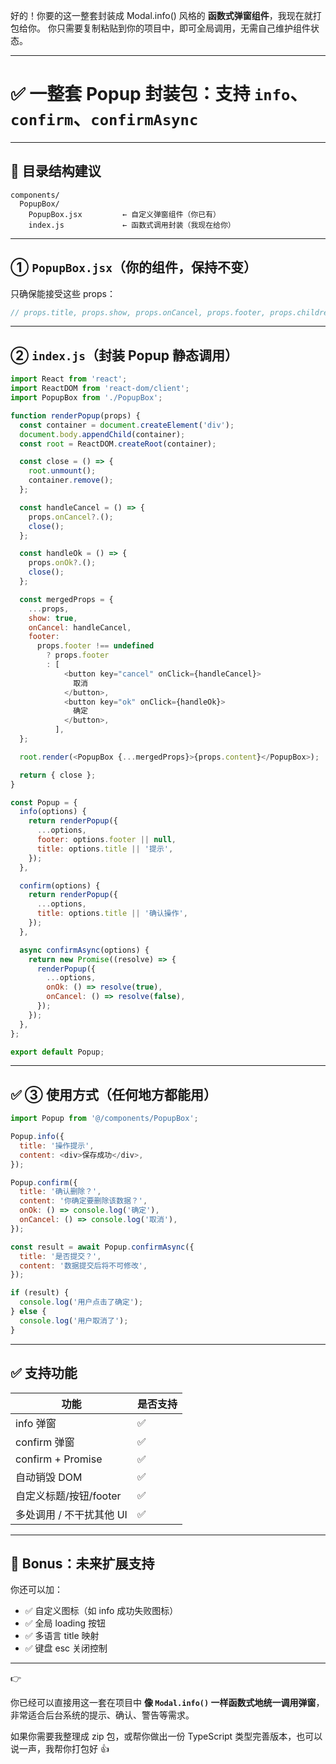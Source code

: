 好的！你要的这一整套封装成 Modal.info() 风格的 **函数式弹窗组件**，我现在就打包给你。
你只需要复制粘贴到你的项目中，即可全局调用，无需自己维护组件状态。

---

# ✅ 一整套 Popup 封装包：支持 `info`、`confirm`、`confirmAsync`

---

## 📁 目录结构建议

```
components/
  PopupBox/
    PopupBox.jsx         ← 自定义弹窗组件（你已有）
    index.js             ← 函数式调用封装（我现在给你）
```

---

## ① `PopupBox.jsx`（你的组件，保持不变）

只确保能接受这些 props：

```jsx
// props.title, props.show, props.onCancel, props.footer, props.children ...
```

---

## ② `index.js`（封装 Popup 静态调用）

```js
import React from 'react';
import ReactDOM from 'react-dom/client';
import PopupBox from './PopupBox';

function renderPopup(props) {
  const container = document.createElement('div');
  document.body.appendChild(container);
  const root = ReactDOM.createRoot(container);

  const close = () => {
    root.unmount();
    container.remove();
  };

  const handleCancel = () => {
    props.onCancel?.();
    close();
  };

  const handleOk = () => {
    props.onOk?.();
    close();
  };

  const mergedProps = {
    ...props,
    show: true,
    onCancel: handleCancel,
    footer:
      props.footer !== undefined
        ? props.footer
        : [
            <button key="cancel" onClick={handleCancel}>
              取消
            </button>,
            <button key="ok" onClick={handleOk}>
              确定
            </button>,
          ],
  };

  root.render(<PopupBox {...mergedProps}>{props.content}</PopupBox>);

  return { close };
}

const Popup = {
  info(options) {
    return renderPopup({
      ...options,
      footer: options.footer || null,
      title: options.title || '提示',
    });
  },

  confirm(options) {
    return renderPopup({
      ...options,
      title: options.title || '确认操作',
    });
  },

  async confirmAsync(options) {
    return new Promise((resolve) => {
      renderPopup({
        ...options,
        onOk: () => resolve(true),
        onCancel: () => resolve(false),
      });
    });
  },
};

export default Popup;
```

---

## ✅ ③ 使用方式（任何地方都能用）

```js
import Popup from '@/components/PopupBox';

Popup.info({
  title: '操作提示',
  content: <div>保存成功</div>,
});

Popup.confirm({
  title: '确认删除？',
  content: '你确定要删除该数据？',
  onOk: () => console.log('确定'),
  onCancel: () => console.log('取消'),
});

const result = await Popup.confirmAsync({
  title: '是否提交？',
  content: '数据提交后将不可修改',
});

if (result) {
  console.log('用户点击了确定');
} else {
  console.log('用户取消了');
}
```

---

## ✅ 支持功能

| 功能                | 是否支持 |
| ----------------- | ---- |
| info 弹窗           | ✅    |
| confirm 弹窗        | ✅    |
| confirm + Promise | ✅    |
| 自动销毁 DOM          | ✅    |
| 自定义标题/按钮/footer   | ✅    |
| 多处调用 / 不干扰其他 UI   | ✅    |

---

## 🧠 Bonus：未来扩展支持

你还可以加：

* ✅ 自定义图标（如 info 成功失败图标）
* ✅ 全局 loading 按钮
* ✅ 多语言 title 映射
* ✅ 键盘 esc 关闭控制

---

👉

你已经可以直接用这一套在项目中 **像 `Modal.info()` 一样函数式地统一调用弹窗**，非常适合后台系统的提示、确认、警告等需求。

如果你需要我整理成 zip 包，或帮你做出一份 TypeScript 类型完善版本，也可以说一声，我帮你打包好 👍
